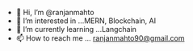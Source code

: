 
- 👋 Hi, I’m @ranjanmahto
- 👀 I’m interested in ...MERN, Blockchain, AI
- 🌱 I’m currently learning ...Langchain
- 📫 How to reach me ... ranjanmahto90@gmail.com



